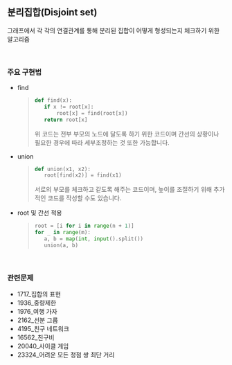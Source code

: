 ## 분리집합(Disjoint set)

그래프에서 각 각의 연결관계를 통해 분리된 집합이 어떻게 형성되는지 체크하기 위한 알고리즘

<br>

### 주요 구현법

* find

  >```python
  >def find(x):
  >    if x != root[x]:
  >        root[x] = find(root[x])
  >    return root[x]
  >```
  >위 코드는 전부 부모의 노드에 달도록 하기 위한 코드이며 간선의 상황이나 필요한 경우에 따라 세부조정하는 것 또한 가능합니다. 

* union

  >```python
  >def union(x1, x2):
  >    root[find(x2)] = find(x1)
  >```
  >
  >서로의 부모를 체크하고 같도록 해주는 코드이며, 높이를 조절하기 위해 추가적인 코드를 작성할 수도 있습니다.

* root 및 간선 적용

  >```python
  >root = [i for i in range(n + 1)]
  >for _ in range(m):
  >    a, b = map(int, input().split())
  >    union(a, b)
  >```

<br>

### 관련문제
* 1717_집합의 표현
* 1936_중량제한
* 1976_여행 가자
* 2162_선분 그룹
* 4195_친구 네트워크
* 16562_친구비
* 20040_사이클 게임
* 23324_어려운 모든 정점 쌍 최단 거리